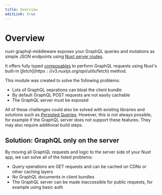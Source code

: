 ```yaml
---
title: Overview
editLink: true
---
```


# Overview

nuxt-graphql-middleware exposes your GraphQL queries and mutations as simple
JSON endpoints using
[Nuxt server routes](https://nuxt.com/docs/guide/directory-structure/server#server-routes).

It offers fully typed
[composables](https://vuejs.org/guide/reusability/composables.html) to perform
GraphQL requests using Nuxt's built-in
[$fetch](https://v3.nuxtjs.org/api/utils/$fetch) method.

This module was created to solve the following problems:

- Lots of GraphQL oeprations can bloat the client bundle
- By default GraphQL POST requests are not easily cachable
- The GraphQL server must be exposed

All of these challenges could also be solved with existing libraries and
solutions such as
[Persisted Queries](https://www.apollographql.com/docs/kotlin/advanced/persisted-queries).
However, this is not always possible, for example if the GraphQL server does not
support these features. They may also require additional build steps.

## Solution: GraphQL only on the server

By moving all GraphQL requests and logic to the server side of your Nuxt app, we
can solve all of the listed problems:

- Query operations are GET requests and can be cached on CDNs or other caching
  layers
- No GraphQL documents in client bundles
- The GraphQL server can be made inaccessible for public requests, for example
  using basic auth
